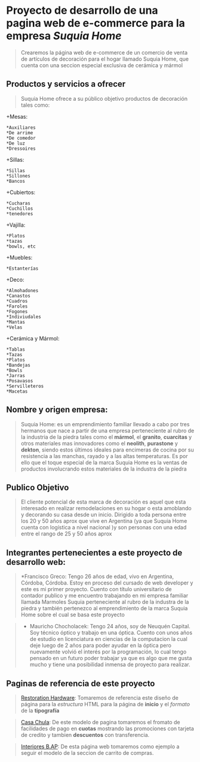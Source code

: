 # Proyecto de desarrollo de una pagina web de e-commerce para la empresa *Suquia Home*
> Crearemos la página web de e-commerce de un comercio de venta de artículos de decoración para el hogar llamado Suquia Home, que cuenta con una seccion especial exclusiva de cerámica y mármol
  
## Productos y servicios a ofrecer

>Suquia Home ofrece a su público objetivo productos de decoración tales como:

+Mesas:

    *Auxiliares
    *De arrime
    *De comedor
    *De luz
    *Dressoires

+Sillas:

    *Sillas
    *Sillones
    *Bancos

+Cubiertos:

    *Cucharas
    *Cuchillos
    *tenedores

+Vajilla:

    *Platos
    *tazas
    *bowls, etc
 
+Muebles:
    
    *Estanterías

+Deco:

    *Almohadones
    *Canastos
    *Cuadros
    *Faroles
    *Fogones
    *Indiviudales
    *Mantas
    *Velas 

+Cerámica y Mármol:

    *Tablas
    *Tazas
    *Platos
    *Bandejas
    *Bowls
    *Jarras
    *Posavasos
    *Servilleteros
    *Macetas


## Nombre y origen empresa: 
> Suquia Home: es un emprendimiento familiar llevado a cabo por tres hermanos que nace a partir de una empresa perteneciente al rubro de la industria de la piedra tales como el **mármol**, el **granito**, **cuarcitas** y otros materiales mas innovadores como el **neolith**, **purastone** y **dekton**, siendo estos últimos ideales para encimeras de cocina por su resistencia a las manchas, rayado y a las altas temperaturas. Es por ello que el toque especial de la marca Suquia Home es la ventas de productos involucrando estos materiales de la industra de la piedra


## Publico Objetivo

>El cliente potencial de esta marca de decoración es aquel que esta interesado en realizar remodelaciones en su hogar o esta amoblando y decorando su casa desde un inicio. Dirigido a toda persona entre los 20 y 50 años aprox que vive en Argentina (ya que Suquia Home cuenta con logística a nivel nacional )y son personas con una edad entre el rango de 25 y 50 años aprox


## Integrantes pertenecientes a este proyecto de desarrollo web:

>*Francisco Greco: Tengo 26 años de edad, vivo en Argentina, Córdoba, Córdoba. Estoy en proceso del cursado de web developer y este es mi primer proyecto.  Cuento con título universitario de contador publico y me encuentro trabajando en mi empresa familiar llamada Marmoles Suquia perteneciente al rubro de la industra de la piedra y también pertenezco al emprendimiento de la marca Suquia Home sobre el cual se basa este proyecto

>* Mauricho Chocholacek: Tengo 24 años, soy de Neuquén Capital. Soy técnico óptico y trabajo en una óptica. Cuento con unos años de estudio en licenciatura en ciencias de la computacion la cual deje luego de 2 años para poder ayudar en la óptica pero nuevamente volvió el interés por la programación, lo cual tengo pensado en un futuro poder trabajar ya que es algo que me gusta mucho y tiene una posibilidad inmensa de proyecto para realizar.


## Paginas de referencia de este proyecto
> [Restoration Hardware](https://rh.com/): Tomaremos de referencia este diseño de página para la *estructura* HTML para la página de **inicio** y el *formato* de la **tipografía**

> [Casa Chula](http://www.casachula.com.ar/): De este modelo de pagina tomaremos el fromato de facilidades de pago en **cuotas** mostrando las promociones con tarjeta de credito y tambien **descuentos** con transferencia.

> [Interiores B.AP](https://interioresbap.mitiendanube.com/comprar/): De esta página web tomaremos como ejemplo a seguir el modelo de la seccion de carrito de compras.




